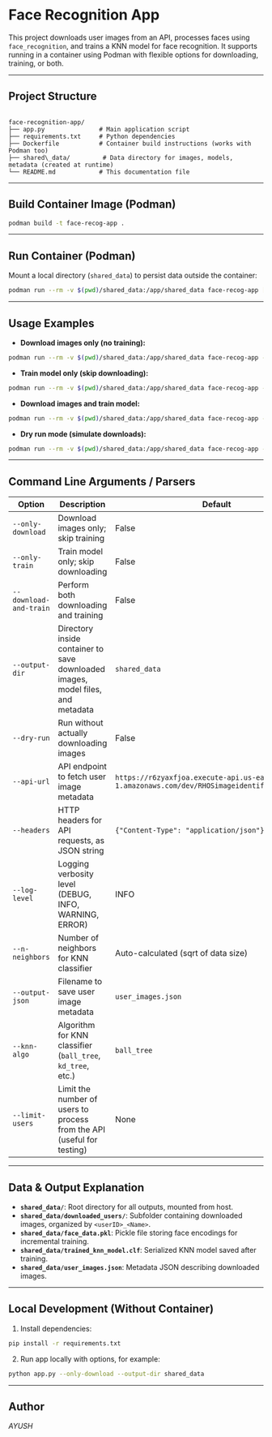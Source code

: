 
# Face Recognition App

This project downloads user images from an API, processes faces using `face_recognition`, and trains a KNN model for face recognition. It supports running in a container using Podman with flexible options for downloading, training, or both.

---

## Project Structure

```

face-recognition-app/
├── app.py               # Main application script
├── requirements.txt     # Python dependencies
├── Dockerfile           # Container build instructions (works with Podman too)
├── shared\_data/         # Data directory for images, models, metadata (created at runtime)
└── README.md            # This documentation file

````

---

## Build Container Image (Podman)

```bash
podman build -t face-recog-app .
````

---

## Run Container (Podman)

Mount a local directory (`shared_data`) to persist data outside the container:

```bash
podman run --rm -v $(pwd)/shared_data:/app/shared_data face-recog-app [options]
```

---

## Usage Examples

* **Download images only (no training):**

```bash
podman run --rm -v $(pwd)/shared_data:/app/shared_data face-recog-app --only-download --output-dir shared_data
```

* **Train model only (skip downloading):**

```bash
podman run --rm -v $(pwd)/shared_data:/app/shared_data face-recog-app --only-train --output-dir shared_data
```

* **Download images and train model:**

```bash
podman run --rm -v $(pwd)/shared_data:/app/shared_data face-recog-app --download-and-train --output-dir shared_data
```

* **Dry run mode (simulate downloads):**

```bash
podman run --rm -v $(pwd)/shared_data:/app/shared_data face-recog-app --only-download --dry-run --output-dir shared_data
```

---

## Command Line Arguments / Parsers

| Option                 | Description                                                                     | Default                                                                                    |
| ---------------------- | ------------------------------------------------------------------------------- | ------------------------------------------------------------------------------------------ |
| `--only-download`      | Download images only; skip training                                             | False                                                                                      |
| `--only-train`         | Train model only; skip downloading                                              | False                                                                                      |
| `--download-and-train` | Perform both downloading and training                                           | False                                                                                      |
| `--output-dir`         | Directory inside container to save downloaded images, model files, and metadata | `shared_data`                                                                              |
| `--dry-run`            | Run without actually downloading images                                         | False                                                                                      |
| `--api-url`            | API endpoint to fetch user image metadata                                       | `https://r6zyaxfjoa.execute-api.us-east-1.amazonaws.com/dev/RHOSimageidentifyfornewdriver` |
| `--headers`            | HTTP headers for API requests, as JSON string                                   | `{"Content-Type": "application/json"}`                                                     |
| `--log-level`          | Logging verbosity level (DEBUG, INFO, WARNING, ERROR)                           | INFO                                                                                       |
| `--n-neighbors`        | Number of neighbors for KNN classifier                                          | Auto-calculated (sqrt of data size)                                                        |
| `--output-json`        | Filename to save user image metadata                                            | `user_images.json`                                                                         |
| `--knn-algo`           | Algorithm for KNN classifier (`ball_tree`, `kd_tree`, etc.)                     | `ball_tree`                                                                                |
| `--limit-users`        | Limit the number of users to process from the API (useful for testing)          | None                                                                                       |

---

## Data & Output Explanation

* **`shared_data/`**: Root directory for all outputs, mounted from host.
* **`shared_data/downloaded_users/`**: Subfolder containing downloaded images, organized by `<userID>_<Name>`.
* **`shared_data/face_data.pkl`**: Pickle file storing face encodings for incremental training.
* **`shared_data/trained_knn_model.clf`**: Serialized KNN model saved after training.
* **`shared_data/user_images.json`**: Metadata JSON describing downloaded images.

---

## Local Development (Without Container)

1. Install dependencies:

```bash
pip install -r requirements.txt
```

2. Run app locally with options, for example:

```bash
python app.py --only-download --output-dir shared_data
```

---


## Author

*AYUSH*




